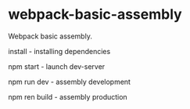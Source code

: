 # webpack-basic-assembly

Webpack basic assembly.

install - installing dependencies

npm start - launch dev-server

npm run dev - assembly development

npm ren build - assembly production
